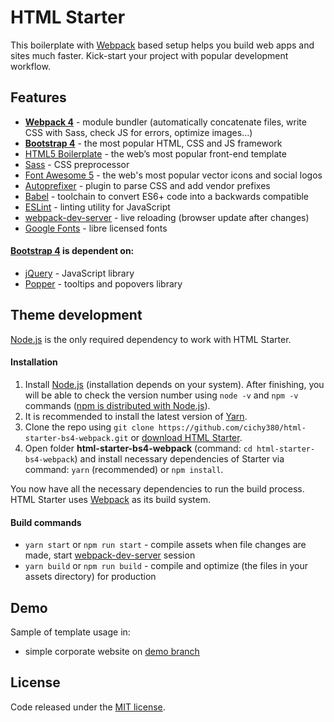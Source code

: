 # HTML Starter

This boilerplate with [Webpack](https://webpack.js.org/) based setup helps you build web apps and sites much faster. Kick-start your project with 
popular development workflow.

## Features

* **[Webpack 4](https://webpack.js.org/)** - module bundler (automatically concatenate files, write CSS with Sass, check JS for errors, optimize images...)
* **[Bootstrap 4](http://getbootstrap.com/)** - the most popular HTML, CSS and JS framework
* [HTML5 Boilerplate](https://html5boilerplate.com/) - the web’s most popular front-end template
* [Sass](https://sass-lang.com/) - CSS preprocessor
* [Font Awesome 5](https://fontawesome.com/) - the web's most popular vector icons and social logos
* [Autoprefixer](https://autoprefixer.github.io/) - plugin to parse CSS and add vendor prefixes
* [Babel](https://babeljs.io/) - toolchain to convert ES6+ code into a backwards compatible
* [ESLint](https://eslint.org/) - linting utility for JavaScript
* [webpack-dev-server](https://github.com/webpack/webpack-dev-server) - live reloading (browser update after changes)
* [Google Fonts](https://fonts.google.com/) - libre licensed fonts

#### [Bootstrap 4](http://getbootstrap.com/) is dependent on:

* [jQuery](http://jquery.com/) - JavaScript library
* [Popper](http://popper.js.org/) - tooltips and popovers library

## Theme development

[Node.js](http://nodejs.org/) is the only required dependency to work with HTML Starter.


#### Installation

1. Install [Node.js](http://nodejs.org/) (installation depends on your system). After finishing, you will be able to 
check the version number using `node -v` and `npm -v` commands 
([npm is distributed with Node.js](https://www.npmjs.com/get-npm)).
2. It is recommended to install the latest version of [Yarn](https://yarnpkg.com/en/docs/install).
3. Clone the repo using `git clone https://github.com/cichy380/html-starter-bs4-webpack.git` or [download HTML Starter](https://github.com/cichy380/html-starter-bs4-webpack/archive/master.zip).
4. Open folder **html-starter-bs4-webpack** (command: `cd html-starter-bs4-webpack`) and install necessary dependencies of Starter via command: `yarn` (recommended) or `npm install`. 

You now have all the necessary dependencies to run the build process. HTML Starter uses [Webpack](https://webpack.js.org/) as its build system.

#### Build commands

* `yarn start` or `npm run start` - compile assets when file changes are made, start [webpack-dev-server](https://github.com/webpack/webpack-dev-server) session
* `yarn build` or `npm run build` - compile and optimize (the files in your assets directory) for production

## Demo

Sample of template usage in:
 * simple corporate website on [demo branch](https://github.com/cichy380/html-starter-bs4-webpack/tree/demo)

## License

Code released under the [MIT license](https://github.com/cichy380/html-starter-bs4-webpack/blob/master/LICENSE.md).
